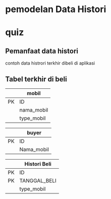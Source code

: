 # pemodelan Data Histori

# quiz
## Pemanfaat data histori 
contoh data histrori terkhir dibeli di aplikasi 
## Tabel terkhir di beli 
||mobil|
|---|---|
|PK|ID|
||nama_mobil|
||type_mobil|

||buyer|
|---|---|
|PK|ID|
||Nama_mobil|

||Histori Beli|
|---|---|
|PK|ID|
|PK|TANGGAL_BELI
||type_mobil|


